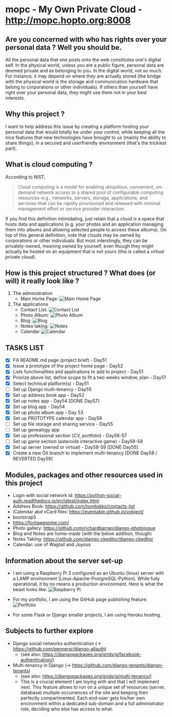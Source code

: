 # mopc - My Own Private Cloud - http://mopc.hopto.org:8008
## Are you concerned with who has rights over your personal data ? Well you should be.
All the personal data that one posts onto the web constitutes one's digital self. In the physical world, unless you are a public figure, personal data are deemed private and as belonging to you. In the digital world, not so much. For instance, it may depend on where they are actually stored (the bridge with the physical world is the storage and communication hardware that belong to corporations or other individuals). If others than yourself have right over your personal data, they might use them not in your best interests.
## Why this project ?
I want to help address this issue by creating a platform hosting your personal data that would totally be under your control, while keeping all the nice features that new technologies have brought to us (mainly the ability to share things), in a secured and userfriendly environment (that's the trickiest part).  
## What is cloud computing ?
According to NIST,
>Cloud computing is a model for enabling ubiquitous, convenient, on-demand network access to a shared pool of configurable computing resources–e.g., networks, servers, storage, applications, and services–that can be rapidly provisioned and released with minimal management effort or service provider interaction.
>
If you find this definition intimidating, just retain that a cloud is a space that hosts data and applications (e.g. your photos and an application managing them into albums and allowing selected people to access these albums).
On top of this general definition, note that clouds may be owned by corporations or other individuals. But most interstingly, they can be privately-owned, meaning owned by yourself, even though they might actually be hosted on an equipment that is not yours (this is called a _virtual private cloud_).
## How is this project structured ? What does (or will) it really look like ?
1. The administration<br>
    * Main Home Page:
![Main Home Page](/mopc/main/static/img/Screenshot_main_homepage.png "Main Home Page")
1. The applications<br>
    * Contact List:
![Contact List](/mopc/main/static/img/Screenshot_contact_list.png "Contact List")
    * Photo Album:
![Photo Album](/mopc/main/static/img/Screenshot_gallery.png "Photo Album")
    * Blog:
![Blog](/mopc/main/static/img/Screenshot_blog_detail.png "Blog")
    * Notes taking:
![Notes](/mopc/main/static/img/Screenshot_notes.png "Notes")
    * Calendar
![Calendar](/mopc/main/static/img/Screenshot_calendar.png "Calendar")

## TASKS LIST
- [x] Fill README.md page (project brief) - Day51
- [x] Issue a prototype of the project home page - Day52
- [x] Lists functionalities and applications to add to project - Day51
- [x] Priorize above list, define scope to fit a two weeks window, plan - Day51
- [x] Select technical platform(s) - Day51
- [ ] Set up Django multi-tenancy - Day55
- [x] Set up address book app - Day52
- [x] Set up notes app - Day54 [DONE Day57]
- [x] Set up blog app - Day54
- [x] Set up photo album app - Day 53
- [x] Set up PROTOTYPE calendar app - Day59
- [ ] Set up file storage and sharing service - Day55
- [ ] Set up genealogy app
- [x] Set up professional section (CV, portfolio) - Day56-57
- [ ] Set up game section (asteroids interactive game) - Day58-59
- [x] Set up server (owned or virtual) - Day58-59 [DONE Day55]
- [x] Create a new Git branch to implement multi-tenancy [DONE Day58 / REVERTED Day59]

## Modules, packages and other resources used in this project
* Login with social network id: https://python-social-auth.readthedocs.io/en/latest/index.html
* Address Book: https://github.com/tomitokko/contacts-list
* iCalendar abd vCard files: https://eventable.github.io/vobject/
* bootstrap5
* https://fontawesome.com/
* Photo gallery: https://github.com/richardbarran/django-photologue
* Blog and Notes are home-made (with the below addition, though)
* Notes Taking: https://github.com/django-ckeditor/django-ckeditor
* Calendar: use of Wagtail and Joyous

## Information about the server set-up
* I am using a Raspberry Pi 3 configured as an Ubuntu (linux) server with a LAMP environment (Linux-Apache-PostgreSQL-Python).
While fully operational, it by no means a production environment. Here is what the beast looks like:
![Raspberry Pi](/mopc/main/static/img/rsp01.png "rsp01")

* For my portfolio, I am using the GitHub page publishing feature:
![Portfolio](/mopc/main/static/img/Screenshot_portfolio.png "portfolio")

* For some Flask or Django smaller projects, I am using Heroku hosting.

## Subjects to further explore
* Django social networks authentication (-> https://github.com/pennersr/django-allauth)
    * (see also: https://djangopackages.org/grids/g/facebook-authentication/)
* Multi-tenancy in Django (-> https://github.com/django-tenants/django-tenants)
    * (see also: https://djangopackages.org/grids/g/multi-tenancy/)
    * This is a crucial element I am toying with and that I will implement next. This feature allows to run on a unique set of resources (server, database) multiple occurrences of the site and keeping then perfectly compartmented. Each end-user gets his/her own environment within a dedicated sub-domain and a full administrator role, deciding who else has access to what.
